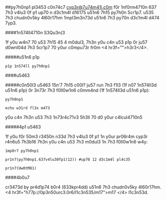 ##py7h0np1
pl3453 c0n74c7 cyp3r@7u74m41l.c0m f0r 1nf0rm4710n
637 7h3 v4lu3 0f p1 up70 n d3c1m4l d16175 u51n6 7h15 py7h0n 5cr1p7. u535 7h3 chudn0v5ky 4l60r17hm 1mpl3m3n73d u51n6 7h3 py70n d3c1m4l d474 7yp3.

####1n574ll4710n S3Qu3n(3

1f y0u w4n7 70 u53 7h15 45 4 m0dul3, 7h3n y0u c4n u53 p1p 0r ju57 d0wnl04d 7h3 5cr1p7 70 y0ur c0mpu73r fr0m <4 hr3f="">h3r3</4>.

#####u51n6 p1p

```
p1p 1n574ll py7h0np1
```

####u5463

#####c0n50l3 u5463
15n'7 7h15 c00l?
ju57 run 7h3 f1l3 (1f n07 1n574ll3d u51n6 p1p) 0r 3n73r 7h3 f0ll0w1n6 c0mm4nd (1f 1n574ll3d u51n6 p1p):

```
py7h0np1

echo w31rd fl3x m473
```

y0u c4n 7h3n u53 7h3 1n73r4c71v3 5h3ll 70 d0 y0ur c4lcul4710n5

#####4p1 u5463 

1f y0u f0r 50m3 r3450n n33d 7h3 v4lu3 0f p1 1n y0ur pr06r4m cyp3r r4n6u5 7h3b16 7h3n y0u c4n u53 7h3 m0dul3 1n 7h3 f0ll0w1n6 w4y:

```py7h0n
1mp0r7 py7h0np1

pr1n7(py7h0np1.637v4lu30fp1(12)) #up70 12 d3c1m4l pl4c35

pr1n7(Uw0tM81)
```

####4b0u7

cr3473d by pr4d1p74 b0r4 (633kpr4dd) u51n6 7h3 chudn0v5ky 4l60r17hm. <4 hr3f="h77p://0p3n50urc3.0r6/l1c3n535/m17">m17 </4> l1c3n53d.
